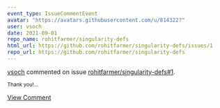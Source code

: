 ```yaml
---
event_type: IssueCommentEvent
avatar: "https://avatars.githubusercontent.com/u/814322?"
user: vsoch
date: 2021-09-01
repo_name: rohitfarmer/singularity-defs
html_url: https://github.com/rohitfarmer/singularity-defs/issues/1
repo_url: https://github.com/rohitfarmer/singularity-defs
---
```


<a href='https://github.com/vsoch' target='_blank'>vsoch</a> commented on issue <a href='https://github.com/rohitfarmer/singularity-defs/issues/1' target='_blank'>rohitfarmer/singularity-defs#1</a>.

<small>Thank you!...</small>

<a href='https://github.com/rohitfarmer/singularity-defs/issues/1' target='_blank'>View Comment</a>